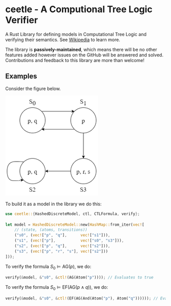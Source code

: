 # ceetle - A Computional Tree Logic Verifier
A Rust Library for defining models in Computational Tree Logic and verifying their semantics. See [Wikipedia](https://en.wikipedia.org/wiki/Computation_tree_logic) to learn more.

The library is **passively-maintained**, which means there will be no other features added however issues on the GitHub will be answered and solved.
Contributions and feedback to this library are more than welcome! 

## Examples
Consider the figure below. 

![Finite State Machine](/images/fsm.png)

To build it as a model in the library we do this:

```rust
use ceetle::{HashedDiscreteModel, ctl, CTLFormula, verify};

let model = HashedDiscreteModel::new(HashMap::from_iter(vec![
    // (state, (atoms, transitions))
    ("s0", (vec!["p", "q"],      vec!["s1"])),
    ("s1", (vec!["p"],           vec!["s0", "s3"])),
    ("s2", (vec!["p", "q"],      vec!["s2"])),
    ("s3", (vec!["p", "r", "s"], vec!["s2"]))
]));
```

To verify the formula $S_0\models \text{AG}(p)$, we do:
```rust
verify(&model, &"s0", &ctl!(AG(Atom("p")))); // Evaluates to true
```

To verify the formula $S_0 \models \text{EF(AG}(p \land q))$, we do:

```rust
verify(&model, &"s0", &ctl!(EF(AG(And(Atom("p"), Atom("q")))))); // Evaluates to true
```